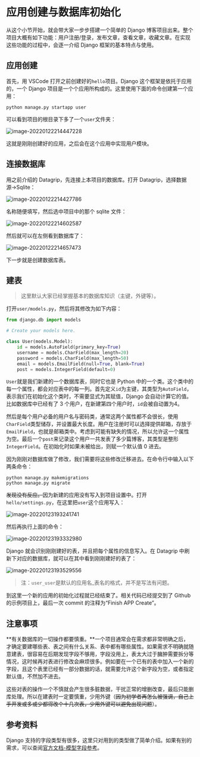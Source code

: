 # 应用创建与数据库初始化

从这个小节开始，就会带大家一步步搭建一个简单的 Django 博客项目出来。整个项目大概有如下功能：用户注册/登录，发布文章，查看文章，收藏文章。在实现这些功能的过程中，会逐一介绍 Django 框架的基本特点与使用。

## 应用创建

首先，用 VSCode 打开之前创建好的`hello`项目。Django 这个框架是依托于应用的，一个 Django 项目是一个个应用所构成的。这里使用下面的命令创建第一个应用：

```shell
python manage.py startapp user
```

可以看到项目的根目录下多了一个`user`文件夹：

![image-20220122214447228](https://raw.githubusercontent.com/zhtjtcz/MyImg/master/img/202201222144256.png)

这就是刚刚创建好的应用，之后会在这个应用中实现用户模块。



## 连接数据库

用之前介绍的 Datagrip，先连接上本项目的数据库。打开 Datagrip，选择数据源->Sqlite：

![image-20220122214427786](https://raw.githubusercontent.com/zhtjtcz/MyImg/master/img/202201222144846.png)



名称随便填写，然后选中项目中的那个 sqlite 文件：

![image-20220122214602587](https://raw.githubusercontent.com/zhtjtcz/MyImg/master/img/202201222146624.png)



然后就可以在左侧看到数据库了：

![image-20220122214657473](https://raw.githubusercontent.com/zhtjtcz/MyImg/master/img/202201222146508.png)



下一步就是创建数据库表。



## 建表

> 这里默认大家已经掌握基本的数据库知识（主键，外键等）。



打开`user/models.py`，然后将其修改为如下内容：

```python
from django.db import models

# Create your models here.

class User(models.Model):
	id = models.AutoField(primary_key=True)
	username = models.CharField(max_length=20)
	password = models.CharField(max_length=50)
	email = models.EmailField(null=True, blank=True)
	post = models.IntegerField(default=0)

```



`User`就是我们新建的一个数据库表，同时它也是 Python 中的一个类。这个类中的每一个属性，都会对应表中的每一列。首先定义`id`为主键，其类型为`AutoField`，表示我们在初始化这个类时，不需要显式为其赋值，Django 会自动计算它的值。比如数据库中已经有了 3 个用户，在新建第四个用户时，`id`会被自动置为4。

然后是每个用户必备的用户名与密码类，通常这两个属性都不会很长，使用`CharField`类型储存，并设置最大长度。用户在注册时可以选择提供邮箱，存放于`EmailField`，也就是邮箱类中。考虑到可能有缺失的情况，所以允许这一个属性为空。最后一个`post`来记录这个用户一共发表了多少篇博客，其类型是整形`IntegerField`。在初始化时如果未被给出，则赋一个默认值 0 进去。



因为刚刚对数据库做了修改，我们需要将这些修改迁移进去。在命令行中输入以下两条命令：

```shell
python manage.py makemigrations
python manage.py migrate
```

~~发现没有反应。~~因为新建的应用没有写入到项目设置中。打开`hello/settings.py`，在这里把`user`这个应用写入：

![image-20220123193241741](https://raw.githubusercontent.com/zhtjtcz/MyImg/master/img/202201231932029.png)

然后再执行上面的命令：

![image-20220123193332980](https://raw.githubusercontent.com/zhtjtcz/MyImg/master/img/202201231933037.png)



Django 就会识别刚刚建好的表，并且把每个属性的信息写入。在 Datagrip 中刷新下对应的数据库，就可以在其中看到刚刚建好的表了：

![image-20220123193529556](https://raw.githubusercontent.com/zhtjtcz/MyImg/master/img/202201231935619.png)



> 注：`user_user`是默认的应用名_表名的格式，并不是写法有问题。



到这里一个新的应用的初始化过程就已经结束了。相关代码已经提交到了 Github 的示例项目上，最后一次 commit 的注释为“Finish APP Create”。



## 注意事项

**有关数据库的一切操作都要慎重。**一个项目通常会在需求都非常明确之后，才确定要建哪些表、表之间有什么关系、表中都有哪些属性。如果需求不明确就随意建表，很容易在后期发现字段不够用，字段没用上，表太大过于臃肿需要拆分等情况，这时候再对表进行修改会麻烦很多。例如要在一个已有的表中加入一个新的字段，且这个表里已经有一部分数据的话，就需要允许这个新字段为空，或者指定默认值，不然加不进去。

这些对表的操作一个不慎就会产生很多脏数据，干扰正常的增删改查，最后只能删库处理。所以在建表时一定要慎重，少用外键（~~因为初学者再怎么被强调，自己上手开发或多或少都得改个十几次表，少用外键可以避免出现问题~~）。



## 参考资料

Django 支持的字段类型有很多，这里只对用到的类型做了简单介绍。如果有别的需求，可以查阅[官方文档-模型字段参考](https://docs.djangoproject.com/zh-hans/3.2/ref/models/fields/)。


<link rel="stylesheet" href="https://cdn.jsdelivr.net/npm/gitalk@1/dist/gitalk.css">
<script src="https://cdn.jsdelivr.net/npm/gitalk@1/dist/gitalk.min.js"></script>
<div id="gitalk-container"></div>
<script>
var gitalk = new Gitalk({
  "clientID": "0cfd2f1628066d69c6e3",
  "clientSecret": "303031b18a4deabc1164de81f2d78273c18f8415",
  "repo": "Djangobook",
  "owner": "Super-BUAA-2021",
  "admin": ["zhtjtcz"],
  "id": location.pathname,
  "distractionFreeMode": false  
});
gitalk.render("gitalk-container");
</script>
